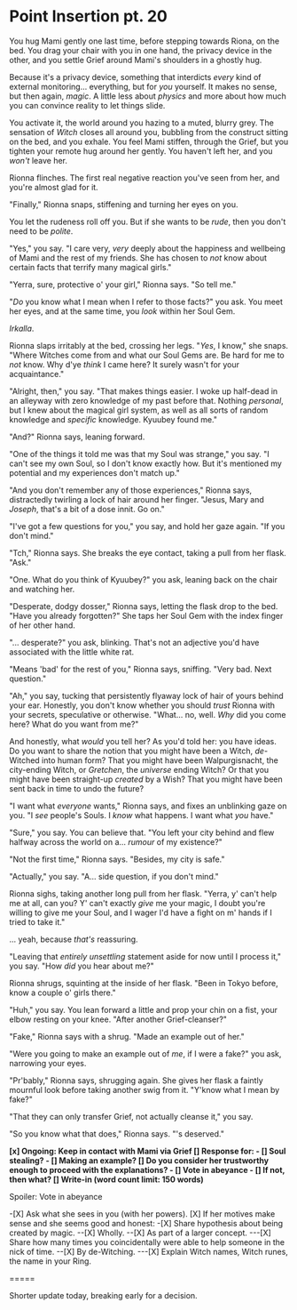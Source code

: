 # Point Insertion pt. 20

You hug Mami gently one last time, before stepping towards Riona, on the bed. You drag your chair with you in one hand, the privacy device in the other, and you settle Grief around Mami's shoulders in a ghostly hug.

Because it's a privacy device, something that interdicts *every* kind of external monitoring... everything, but for *you* yourself. It makes no sense, but then again, *magic*. A little less about *physics* and more about how much you can convince reality to let things slide.

You activate it, the world around you hazing to a muted, blurry grey. The sensation of *Witch* closes all around you, bubbling from the construct sitting on the bed, and you exhale. You feel Mami stiffen, through the Grief, but you tighten your remote hug around her gently. You haven't left her, and you *won't* leave her.

Rionna flinches. The first real negative reaction you've seen from her, and you're almost glad for it.

"Finally," Rionna snaps, stiffening and turning her eyes on you.

You let the rudeness roll off you. But if she wants to be *rude*, then you don't need to be *polite*.

"Yes," you say. "I care very, *very* deeply about the happiness and wellbeing of Mami and the rest of my friends. She has chosen to *not* know about certain facts that terrify many magical girls."

"Yerra, sure, protective o' your girl," Rionna says. "So tell me."

"*Do* you know what I mean when I refer to those facts?" you ask. You meet her eyes, and at the same time, you *look* within her Soul Gem.

*Irkalla*.

Rionna slaps irritably at the bed, crossing her legs. "*Yes*, I know," she snaps. "Where Witches come from and what our Soul Gems are. Be hard for me to *not* know. Why d'ye *think* I came here? It surely wasn't for your acquaintance."

"Alright, then," you say. "That makes things easier. I woke up half-dead in an alleyway with zero knowledge of my past before that. Nothing *personal*, but I knew about the magical girl system, as well as all sorts of random knowledge and *specific* knowledge. Kyuubey found me."

"And?" Rionna says, leaning forward.

"One of the things it told me was that my Soul was strange," you say. "I can't see my own Soul, so I don't know exactly how. But it's mentioned my potential and my experiences don't match up."

"And you don't remember any of those experiences," Rionna says, distractedly twirling a lock of hair around her finger. "Jesus, Mary and *Joseph*, that's a bit of a dose innit. Go on."

"I've got a few questions for you," you say, and hold her gaze again. "If you don't mind."

"Tch," Rionna says. She breaks the eye contact, taking a pull from her flask. "Ask."

"One. What do you think of Kyuubey?" you ask, leaning back on the chair and watching her.

"Desperate, dodgy dosser," Rionna says, letting the flask drop to the bed. "Have you already forgotten?" She taps her Soul Gem with the index finger of her other hand.

"... desperate?" you ask, blinking. That's not an adjective you'd have associated with the little white rat.

"Means 'bad' for the rest of you," Rionna says, sniffing. "Very bad. Next question."

"Ah," you say, tucking that persistently flyaway lock of hair of yours behind your ear. Honestly, you don't know whether you should *trust* Rionna with your secrets, speculative or otherwise. "What... no, well. *Why* did you come here? What do you want from me?"

And honestly, what *would* you tell her? As you'd told her: you have ideas. Do you want to share the notion that you might have been a Witch, *de*-Witched into human form? That you might have been Walpurgisnacht, the city-ending Witch, or *Gretchen*, the *universe* ending Witch? Or that you might have been straight-up *created* by a Wish? That you might have been sent back in time to undo the future?

"I want what *everyone* wants," Rionna says, and fixes an unblinking gaze on you. "I *see* people's Souls. I *know* what happens. I want what *you* have."

"Sure," you say. You can believe that. "You left your city behind and flew halfway across the world on a... *rumour* of my existence?"

"Not the first time," Rionna says. "Besides, my city is safe."

"Actually," you say. "A... side question, if you don't mind."

Rionna sighs, taking another long pull from her flask. "Yerra, y' can't help me at all, can you? Y' can't exactly *give* me your magic, I doubt you're willing to give me your Soul, and I wager I'd have a fight on m' hands if I tried to take it."

... yeah, because *that's* reassuring.

"Leaving that *entirely unsettling* statement aside for now until I process it," you say. "How *did* you hear about me?"

Rionna shrugs, squinting at the inside of her flask. "Been in Tokyo before, know a couple o' girls there."

"Huh," you say. You lean forward a little and prop your chin on a fist, your elbow resting on your knee. "After another Grief-cleanser?"

"Fake," Rionna says with a shrug. "Made an example out of her."

"Were you going to make an example out of *me*, if I were a fake?" you ask, narrowing your eyes.

"Pr'bably," Rionna says, shrugging again. She gives her flask a faintly mournful look before taking another swig from it. "Y'know what I mean by fake?"

"That they can only transfer Grief, not actually cleanse it," you say.

"So you know what that does," Rionna says. "'s deserved."

**\[x] Ongoing: Keep in contact with Mami via Grief
\[] Response for:
\- \[] Soul stealing?
\- \[] Making an example?
\[] Do you consider her trustworthy enough to proceed with the explanations?
\- \[] Vote in abeyance
\- \[] If not, then what?
\[] Write-in (word count limit: 150 words)**

Spoiler: Vote in abeyance

-\[X] Ask what she sees in you (with her powers).
\[X] If her motives make sense and she seems good and honest:
-\[X] Share hypothesis about being created by magic.
\--\[X] Wholly.
\--\[X] As part of a larger concept.
\---\[X] Share how many times you coincidentally were able to help someone in the nick of time.
\--\[X] By de-Witching.
\---\[X] Explain Witch names, Witch runes, the name in your Ring.

\=====​

Shorter update today, breaking early for a decision.
